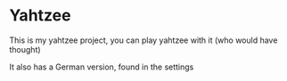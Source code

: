 # Yahtzee

This is my yahtzee project, you can play yahtzee with it (who would have thought)

It also has a German version, found in the settings
